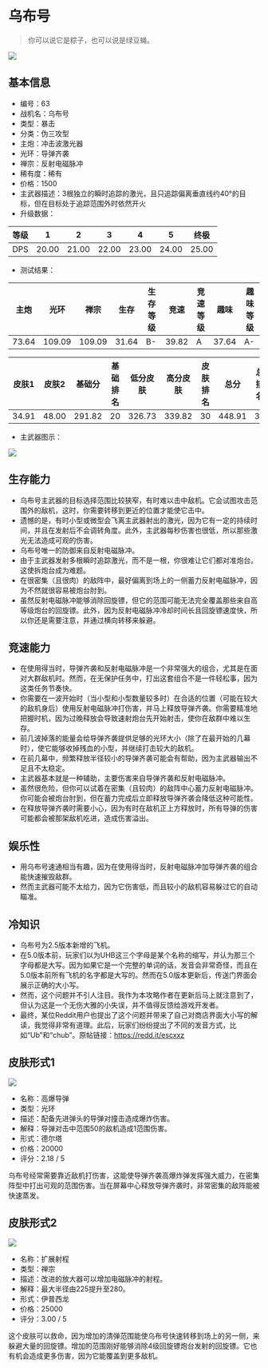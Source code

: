 # 乌布号

> 你可以说它是粽子，也可以说是绿豆蝇。

<img src="/ships/ship_63.png" style={{zoom:1}}/>

## 基本信息

- 编号：63
- 战机名：乌布号
- 类型：暴击
- 分类：伪三攻型
- 主炮：冲击波激光器
- 光环：导弹齐袭
- 禅宗：反射电磁脉冲
- 稀有度：稀有
- 价格：1500
- 主武器描述：3根独立的瞬时追踪的激光，且只追踪偏离垂直线约40°的目标，但在目标处于追踪范围外时依然开火
- 升级数据：

| 等级 | 1 | 2 | 3 | 4 | 5 | 终极 |
|--|--|--|--|--|--|--|
| DPS | 20.00 | 21.00 | 22.00 | 23.00 | 24.00 | 25.00 |

- 测试结果：

| 主炮 | 光环 | 禅宗 | 生存 | 生存等级 | 竞速 | 竞速等级 | 趣味 | 趣味等级 |
|--|--|--|--|--|--|--|--|--|
| 73.64 | 109.09 | 109.09 | 31.64 | B- | 39.82 | A | 37.64 | A- |

| 皮肤1 | 皮肤2 | 基础分 | 基础排名 | 低分皮肤 | 高分皮肤 | 皮肤排名 | 总分 | 总排名 |
|--|--|--|--|--|--|--|--|--|
| 34.91 | 48.00 | 291.82 | 20 | 326.73 | 339.82 | 30 | 448.91 | 30 |

- 主武器图示：

<img src="/illustration/main_63.gif" style={{zoom:1}}/>

## 生存能力

- 乌布号主武器的目标选择范围比较狭窄，有时难以击中敌机。它会试图攻击范围外的敌机，这时，你需要转移到更近的位置才能使它击中。
- 遗憾的是，有时小型或微型会飞离主武器射出的激光，因为它有一定的持续时间，并且在发射后不会调转角度。此外，主武器每秒伤害也很低，所以那些激光无法造成可观的伤害。
- 乌布号唯一的防御来自反射电磁脉冲。
- 由于主武器发射多根瞬时追踪激光，而不是一根，你很难让它们都对准炮台。这使拆炮台成为难题。
- 在很密集（且很肉）的敌阵中，最好偏离到场上的一侧蓄力反射电磁脉冲，因为不然就很容易被炮台肘到。
- 虽然反射电磁脉冲能够消除回旋镖，但它的范围可能无法完全覆盖那些来自高等级炮台的回旋镖。此外，因为反射电磁脉冲冷却时间长且回旋镖速度快，所以你还是需要注意，并通过横向转移来躲避。

## 竞速能力

- 在使用得当时，导弹齐袭和反射电磁脉冲是一个非常强大的组合，尤其是在面对大群敌机时。然而，在无保护任务中，打出这套组合不是一件轻松事，因为这类任务节奏快。
- 你需要在一波开始时（当小型和小型数量较多时）在合适的位置（可能在较大的敌机身后）使用反射电磁脉冲打伤害，并马上释放导弹齐袭。你需要精准地把握时机，因为过晚释放会导致速射炮台先开始射击，使你在敌群中难以生存。
- 前几波掉落的能量会给导弹齐袭提供足够的光环大小（除了在最开始的几幕时），使它能够收掉残血的小型，并继续打击较大的敌机。
- 在前几幕中，频繁释放半径较小的导弹齐袭可能会有帮助，因为主武器输出不足且不太稳定。
- 主武器基本就是一种辅助，主要伤害来自导弹齐袭和反射电磁脉冲。
- 虽然很危险，但你可以试着在密集（且较肉）的敌阵中心蓄力反射电磁脉冲。你可能会被炮台肘到，但在蓄力完成后立即释放导弹齐袭会降低这种可能性。
- 在释放导弹齐袭时需要小心，因为有时在敌机正上方释放时，所有导弹的伤害可能都会被那架敌机吃进，造成伤害溢出。

## 娱乐性

- 用乌布号速通相当有趣，因为在使用得当时，反射电磁脉冲加导弹齐袭的组合能快速摧毁敌群。
- 然而主武器可能不太给力，因为它伤害低，而且较小的敌机容易躲过它的自动瞄准。

## 冷知识

- 乌布号为2.5版本新增的飞机。
- 在5.0版本前，玩家们以为UHB这三个字母是某个名称的缩写，并认为那三个字母都是大写。因为如果它是一个完整的单词的话，发音会非常奇怪，而且在5.0版本前所有飞机的名字都是大写的。然而在5.0版本更新后，传送门界面会展示正确的大小写。
- 然而，这个问题并不引人注目。我作为本攻略作者在更新后马上就注意到了，但认为这是一个无伤大雅的小失误，并不值得反馈给游戏开发者。
- 最终，某位Reddit用户也提出了这个问题并带来了自己对商店界面大小写的解读，我觉得非常有道理。此后，玩家们纷纷提出了不同的发音方式，比如“Ub”和“chub”。原帖链接：https://redd.it/escxxz

## 皮肤形式1

<img src="/ships/ship_63_apex_1.png" style={{zoom:1}}/>

- 名称：高爆导弹
- 类型：光环
- 描述：配备先进弹头的导弹对撞击造成爆炸伤害。
- 解释：导弹对击中范围50的敌机造成1范围伤害。
- 形式：德尔塔
- 价格：20000
- 评分：2.18 / 5

乌布号经常需要靠近敌机打伤害，这能使导弹齐袭高爆炸弹发挥强大威力，在密集阵型中打出可观的范围伤害。当在屏幕中心释放导弹齐袭时，非常密集的敌阵能被快速蒸发。

## 皮肤形式2

<img src="/ships/ship_63_apex_2.png" style={{zoom:1}}/>

- 名称：扩展射程
- 类型：禅宗
- 描述：改进的放大器可以增加电磁脉冲的射程。
- 解释：最大半径由225提升至280。
- 形式：伊普西龙
- 价格：25000
- 评分：3.00 / 5

这个皮肤可以救命，因为增加的清弹范围能使乌布号快速转移到场上的另一侧，来躲避大量的回旋镖。增加的范围刚好能够消除4级回旋镖炮台发射的回旋镖。它也有机会造成更多伤害，因为它能覆盖到更多敌机。
